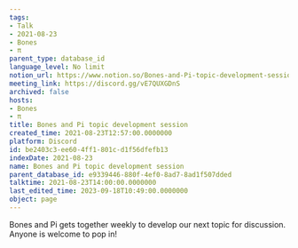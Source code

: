 ```yaml
---
tags:
- Talk
- 2021-08-23
- Bones
- π
parent_type: database_id
language_level: No limit
notion_url: https://www.notion.so/Bones-and-Pi-topic-development-session-be2403c3ee604ff1801cd1f56dfefb13
meeting_link: https://discord.gg/vE7QUXGDnS
archived: false
hosts:
- Bones
- π
title: Bones and Pi topic development session
created_time: 2021-08-23T12:57:00.0000000
platform: Discord
id: be2403c3-ee60-4ff1-801c-d1f56dfefb13
indexDate: 2021-08-23
name: Bones and Pi topic development session
parent_database_id: e9339446-880f-4ef0-8ad7-8ad1f507dded
talktime: 2021-08-23T14:00:00.0000000
last_edited_time: 2023-09-18T10:49:00.0000000
object: page
---
```


Bones and Pi gets together weekly to develop our next topic for discussion.
Anyone is welcome to pop in!











